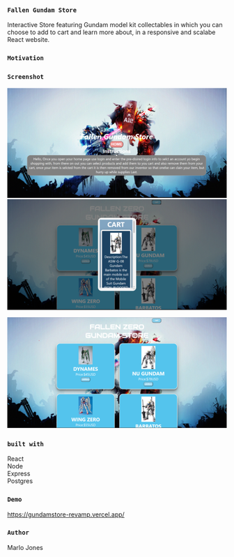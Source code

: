 ### `Fallen Gundam Store`
Interactive Store featuring Gundam model kit collectables in which you can choose to add to cart and learn more about, in a responsive and scalabe React website.

### `Motivation`

### `Screenshot`


<img src="public/Screensho1.png">

<img src="public/Screenshot2.png">

![](public/Screenshot3.png)

### `built with`
React<br>
Node<br>
Express<br>
Postgres


### `Demo`
https://gundamstore-revamp.vercel.app/



### `Author`
Marlo Jones

